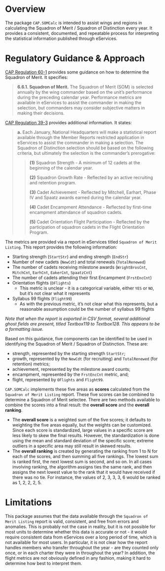 # Overview

The package `CAP.SOMCalc` is intended to assist wings and regions in
calculating the Squadron of Merit / Squadron of Distinction every year.
It provides a consistent, documented, and repeatable process for
interpreting the statistical information published through eServices.

# Regulatory Guidance & Approach

[CAP Regulation
60-1](https://www.gocivilairpatrol.com/media/cms/R_601_D19B3E261AA1D.pdf)
provides some guidance on how to determine the Squadron of Merit. It
specifies:

> **6.6.1. Squadron of Merit.** The Squadron of Merit (SOM) is selected
> annually by the wing commander based on the unit’s performance during
> the preceding calendar year. Performance metrics are available in
> eServices to assist the commander in making the selection, but
> commanders may consider subjective matters in making their decisions.

[CAP Regulation
39-3](https://www.gocivilairpatrol.com/media/cms/R039_003_83459660D4F44.pdf)
provides additional information. It states:

> **a.** Each January, National Headquarters will make a statistical
> report available through the Member Reports restricted application in
> eServices to assist the commander in making a selection. The Squadron
> of Distinction selection should be based on the following criteria,
> but ultimately the selection is the commander’s prerogative:
>
> > **(1)** Squadron Strength - A minimum of 12 cadets at the beginning
> > of the calendar year.
> >
> > **(2)** Squadron Growth Rate - Reflected by an active recruiting and
> > retention program.
> >
> > **(3)** Cadet Achievement - Reflected by Mitchell, Earhart, Phase IV
> > and Spaatz awards earned during the calendar year.
> >
> > **(4)** Cadet Encampment Attendance - Reflected by first-time
> > encampment attendance of squadron cadets.
> >
> > **(5)** Cadet Orientation Flight Participation - Reflected by the
> > participation of squadron cadets in the Flight Orientation Program.

The metrics are provided via a report in eServices titled
`Squadron of Merit Listing`. This report provides the following
information:

-   Starting strength (`StartStr`) and ending strength (`EndStr`)
-   Number of new cadets (`NewCdt`) and total renewals (`TotalRenewed`)
-   The number of cadets receiving milestone awards (`WrightBrosCnt`,
    `MitchCnt`, `EarhCnt`, `EakerCnt`, `SpaatzCnt`)
-   The number of cadets attending their first Encampment (`FrstEncCnt`)
-   Orientation flights (`OFlights`)
    -   This metric is unclear - it is a categorical variable, either
        `YES` or `NO`, but it’s not clear what it represents
-   Syllabus 99 flights (`Flight99`)
    -   As with the previous metric, it’s not clear what this
        represents, but a reasonable assumption could be the number of
        syllabus 99 flights

*Note that when the report is exported in CSV format, several additional
ghost fields are present, titled Textbox119 to Textbox128. This appears
to be a formatting issue.*

Based on this guidance, five components can be identified to be used in
identifying the Squadron of Merit / Squadron of Distinction. These are:

-   strength, represented by the starting strength `StartStr`;
-   growth, represented by the `NewCdt` (for recruiting) and
    `TotalRenewed` (for retention) metrics;
-   achievement, represented by the milestone award counts;
-   encampment, represented by the `FrstEncCnt` metric, and;
-   flight, represented by `OFlights` and `Flight99`.

`CAP.SOMCalc` implements these five areas as **scores** calculated from
the `Squadron of Merit Listing` report. These five scores can be
combined to determine a Squadron of Merit selectee. There are two
methods available to combine the scores into a final result: the
**overall score** and the **overall ranking**.

-   The **overall score** is a weighted sum of the five scores; it
    defaults to weighting the five areas equally, but the weights can be
    customized. Since each score is standardized, large values in a
    specific score are less likely to skew the final results. However,
    the standardization is done using the mean and standard deviation of
    the specific score; extreme outliers in a specific area may still
    result in skewed results.
-   The **overall ranking** is created by generating the ranking from 1
    to N for each of the scores, and then summing all five rankings. The
    lowest sum is ranked first, the next lowest sum is second, and so
    on. In all cases involving ranking, the algorithm assigns ties the
    same rank, and then assigns the next lowest value to the rank that
    it would have received if there was no tie. For instance, the values
    of 2, 3, 3, 3, 6 would be ranked as 1, 2, 2, 2, 5.

# Limitations

This package assumes that the data available through the
`Squadron of Merit Listing` report is valid, consistent, and free from
errors and anomalies. This is probably not the case in reality, but it
is not possible for most units to determine whether this data is
accurate or not - it would require consistent data from eServices over a
long period of time, which is not available for most users. In
particular, it is not clear how the report handles members who transfer
throughout the year - are they counted only once, or in each charter
they were in throughout the year? In addition, the flight metrics are
not obviously defined in any fashion, making it hard to determine how
best to interpret them.
